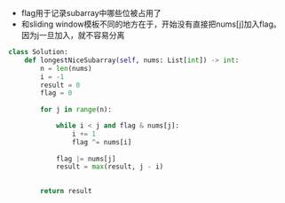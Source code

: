 
- flag用于记录subarray中哪些位被占用了
- 和sliding window模板不同的地方在于，开始没有直接把nums[j]加入flag。因为j一旦加入，就不容易分离

```py
class Solution:
    def longestNiceSubarray(self, nums: List[int]) -> int:
        n = len(nums)
        i = -1
        result = 0
        flag = 0
        
        for j in range(n):

            while i < j and flag & nums[j]:
                i += 1
                flag ^= nums[i]
                
            flag |= nums[j]
            result = max(result, j - i)
            

        return result
```